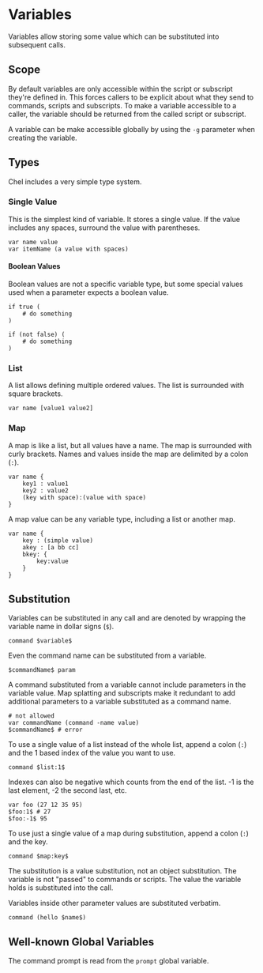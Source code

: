 # Variables #

Variables allow storing some value which can be substituted into subsequent calls.

## Scope ##

By default variables are only accessible within the script or subscript they're defined in. This forces callers to be explicit about what they send to commands, scripts and subscripts. To make a variable accessible to a caller, the variable should be returned from the called script or subscript.

A variable can be make accessible globally by using the `-g` parameter when creating the variable.

## Types ##

Chel includes a very simple type system.

### Single Value ###

This is the simplest kind of variable. It stores a single value. If the value includes any spaces, surround the value with parentheses.

    var name value
    var itemName (a value with spaces)

#### Boolean Values ####

Boolean values are not a specific variable type, but some special values used when a parameter expects a boolean value.

    if true (
        # do something
    )

    if (not false) (
        # do something
    )

### List ###

A list allows defining multiple ordered values. The list is surrounded with square brackets.

    var name [value1 value2]

### Map ###

A map is like a list, but all values have a name. The map is surrounded with curly brackets. Names and values inside the map are delimited by a colon (`:`).

    var name {
        key1 : value1
        key2 : value2
        (key with space):(value with space)
    }

A map value can be any variable type, including a list or another map.

    var name {
        key : (simple value)
        akey : [a bb cc]
        bkey: {
            key:value
        }
    }

## Substitution ##

Variables can be substituted in any call and are denoted by wrapping the variable name in dollar signs (`$`).

    command $variable$

Even the command name can be substituted from a variable.

    $commandName$ param

A command substituted from a variable cannot include parameters in the variable value. Map splatting and subscripts make it redundant to add additional parameters to a variable substituted as a command name.

    # not allowed
    var commandName (command -name value)
    $commandName$ # error

To use a single value of a list instead of the whole list, append a colon (`:`) and the 1 based index of the value you want to use.

    command $list:1$

Indexes can also be negative which counts from the end of the list. -1 is the last element, -2 the second last, etc.

    var foo (27 12 35 95)
    $foo:1$ # 27
    $foo:-1$ 95

To use just a single value of a map during substitution, append a colon (`:`) and the key.

    command $map:key$

The substitution is a value substitution, not an object substitution. The variable is not "passed" to commands or scripts. The value the variable holds is substituted into the call.

Variables inside other parameter values are substituted verbatim.

    command (hello $name$)

## Well-known Global Variables ##

The command prompt is read from the `prompt` global variable.
